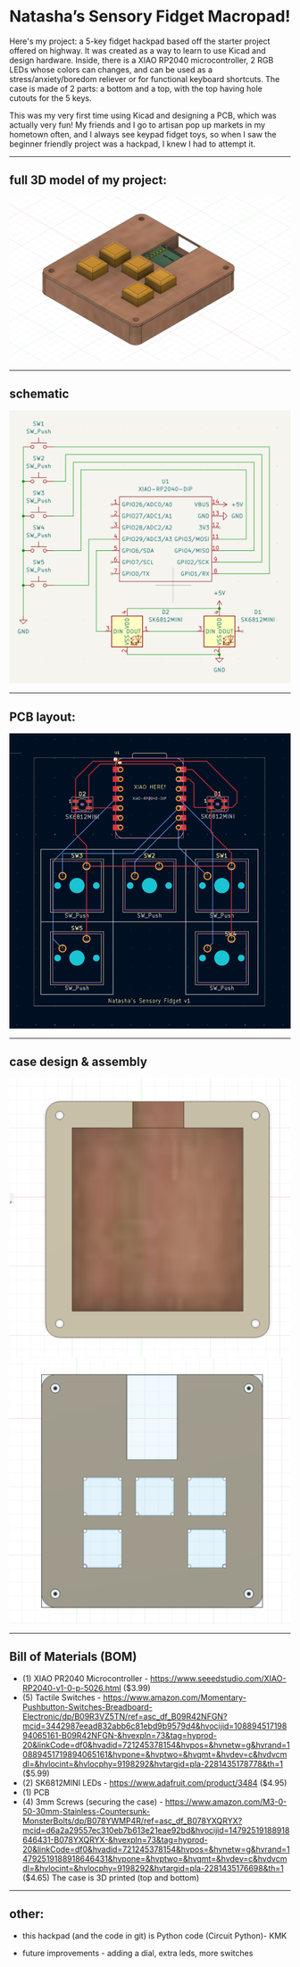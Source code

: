# Natasha’s Sensory Fidget Macropad!

Here's my project: a 5-key fidget hackpad based off the starter project offered on highway. It was created as a way to learn to use Kicad and design hardware. Inside, there is a XIAO RP2040 microcontroller, 2 RGB LEDs whose colors can changes, and can be used as a stress/anxiety/boredom reliever or for functional keyboard shortcuts. The case is made of 2 parts: a bottom and a top, with the top having hole cutouts for the 5 keys.

This was my very first time using Kicad and designing a PCB, which was actually very fun! My friends and I go to artisan pop up markets in my hometown often, and I always see keypad fidget toys, so when I saw the beginner friendly project was a hackpad, I knew I had to attempt it.

---
## full 3D model of my project:

![Hackpad Overview](images/assembled_macroPAD.png)

---

## schematic

![Schematic](images/schematic.png)

---

## PCB layout:

![PCB Layout](images/pcb_layout.png)

---

## case design & assembly

![Case Rendering](images/bottomCase_CAD.png)
![Case Rendering](images/topCase_CAD.png)

---

## Bill of Materials (BOM)

- (1) XIAO PR2040 Microcontroller - https://www.seeedstudio.com/XIAO-RP2040-v1-0-p-5026.html ($3.99)
- (5) Tactile Switches - https://www.amazon.com/Momentary-Pushbutton-Switches-Breadboard-Electronic/dp/B09R3VZ5TN/ref=asc_df_B09R42NFGN?mcid=3442987eead832abb6c81ebd9b9579d4&hvocijid=10889451719894065161-B09R42NFGN-&hvexpln=73&tag=hyprod-20&linkCode=df0&hvadid=721245378154&hvpos=&hvnetw=g&hvrand=10889451719894065161&hvpone=&hvptwo=&hvqmt=&hvdev=c&hvdvcmdl=&hvlocint=&hvlocphy=9198292&hvtargid=pla-2281435178778&th=1 ($5.99)
- (2) SK6812MINI LEDs  - https://www.adafruit.com/product/3484 ($4.95)
- (1) PCB
- (4) 3mm Screws (securing the case) - https://www.amazon.com/M3-0-50-30mm-Stainless-Countersunk-MonsterBolts/dp/B078YWMP4R/ref=asc_df_B078YXQRYX?mcid=d6a2a29557ec310eb7b613e21eae92bd&hvocijid=14792519188918646431-B078YXQRYX-&hvexpln=73&tag=hyprod-20&linkCode=df0&hvadid=721245378154&hvpos=&hvnetw=g&hvrand=14792519188918646431&hvpone=&hvptwo=&hvqmt=&hvdev=c&hvdvcmdl=&hvlocint=&hvlocphy=9198292&hvtargid=pla-2281435176698&th=1 ($4.65)
 The case is 3D printed (top and bottom)

---

## other:
- this hackpad (and the code in git) is Python code (Circuit Python)- KMK

- future improvements - adding a dial, extra leds, more switches

